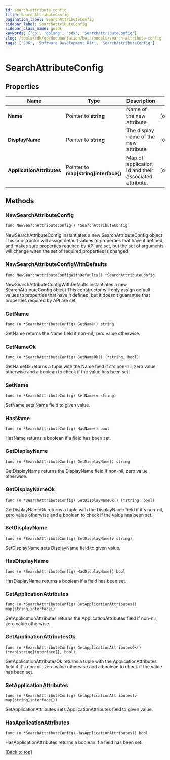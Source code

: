 ```yaml
---
id: search-attribute-config
title: SearchAttributeConfig
pagination_label: SearchAttributeConfig
sidebar_label: SearchAttributeConfig
sidebar_class_name: gosdk
keywords: ['go', 'golang', 'sdk', 'SearchAttributeConfig'] 
slug: /tools/sdk/go/documentation/beta/models/search-attribute-config
tags: ['SDK', 'Software Development Kit', 'SearchAttributeConfig']
---
```


# SearchAttributeConfig

## Properties

Name | Type | Description | Notes
------------ | ------------- | ------------- | -------------
**Name** | Pointer to **string** | Name of the new attribute | [optional] 
**DisplayName** | Pointer to **string** | The display name of the new attribute | [optional] 
**ApplicationAttributes** | Pointer to **map[string]interface{}** | Map of application id and their associated attribute. | [optional] 

## Methods

### NewSearchAttributeConfig

`func NewSearchAttributeConfig() *SearchAttributeConfig`

NewSearchAttributeConfig instantiates a new SearchAttributeConfig object
This constructor will assign default values to properties that have it defined,
and makes sure properties required by API are set, but the set of arguments
will change when the set of required properties is changed

### NewSearchAttributeConfigWithDefaults

`func NewSearchAttributeConfigWithDefaults() *SearchAttributeConfig`

NewSearchAttributeConfigWithDefaults instantiates a new SearchAttributeConfig object
This constructor will only assign default values to properties that have it defined,
but it doesn't guarantee that properties required by API are set

### GetName

`func (o *SearchAttributeConfig) GetName() string`

GetName returns the Name field if non-nil, zero value otherwise.

### GetNameOk

`func (o *SearchAttributeConfig) GetNameOk() (*string, bool)`

GetNameOk returns a tuple with the Name field if it's non-nil, zero value otherwise
and a boolean to check if the value has been set.

### SetName

`func (o *SearchAttributeConfig) SetName(v string)`

SetName sets Name field to given value.

### HasName

`func (o *SearchAttributeConfig) HasName() bool`

HasName returns a boolean if a field has been set.

### GetDisplayName

`func (o *SearchAttributeConfig) GetDisplayName() string`

GetDisplayName returns the DisplayName field if non-nil, zero value otherwise.

### GetDisplayNameOk

`func (o *SearchAttributeConfig) GetDisplayNameOk() (*string, bool)`

GetDisplayNameOk returns a tuple with the DisplayName field if it's non-nil, zero value otherwise
and a boolean to check if the value has been set.

### SetDisplayName

`func (o *SearchAttributeConfig) SetDisplayName(v string)`

SetDisplayName sets DisplayName field to given value.

### HasDisplayName

`func (o *SearchAttributeConfig) HasDisplayName() bool`

HasDisplayName returns a boolean if a field has been set.

### GetApplicationAttributes

`func (o *SearchAttributeConfig) GetApplicationAttributes() map[string]interface{}`

GetApplicationAttributes returns the ApplicationAttributes field if non-nil, zero value otherwise.

### GetApplicationAttributesOk

`func (o *SearchAttributeConfig) GetApplicationAttributesOk() (*map[string]interface{}, bool)`

GetApplicationAttributesOk returns a tuple with the ApplicationAttributes field if it's non-nil, zero value otherwise
and a boolean to check if the value has been set.

### SetApplicationAttributes

`func (o *SearchAttributeConfig) SetApplicationAttributes(v map[string]interface{})`

SetApplicationAttributes sets ApplicationAttributes field to given value.

### HasApplicationAttributes

`func (o *SearchAttributeConfig) HasApplicationAttributes() bool`

HasApplicationAttributes returns a boolean if a field has been set.


[[Back to top]](#) 


